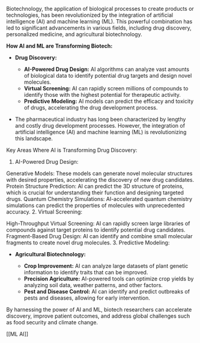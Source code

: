 
Biotechnology, the application of biological processes to create products or technologies, has been revolutionized by the integration of artificial intelligence (AI) and machine learning (ML). This powerful combination has led to significant advancements in various fields, including drug discovery, personalized medicine, and agricultural biotechnology.

**How AI and ML are Transforming Biotech:**

- **Drug Discovery:**
    
    - **AI-Powered Drug Design:** AI algorithms can analyze vast amounts of biological data to identify potential drug targets and design novel molecules.
    - **Virtual Screening:** AI can rapidly screen millions of compounds to identify those with the highest potential for therapeutic activity.
    - **Predictive Modeling:** AI models can predict the efficacy and toxicity of drugs, accelerating the drug development process.
- The pharmaceutical industry has long been characterized by lengthy and costly drug development processes. However, the integration of artificial intelligence (AI) and machine learning (ML) is revolutionizing this landscape.

Key Areas Where AI is Transforming Drug Discovery:
1. AI-Powered Drug Design:

Generative Models: These models can generate novel molecular structures with desired properties, accelerating the discovery of new drug candidates.
Protein Structure Prediction: AI can predict the 3D structure of proteins, which is crucial for understanding their function and designing targeted drugs.
Quantum Chemistry Simulations: AI-accelerated quantum chemistry simulations can predict the properties of molecules with unprecedented accuracy.
2. Virtual Screening:

High-Throughput Virtual Screening: AI can rapidly screen large libraries of compounds against target proteins to identify potential drug candidates.
Fragment-Based Drug Design: AI can identify and combine small molecular fragments to create novel drug molecules.
3. Predictive Modeling:


- **Agricultural Biotechnology:**
    
    - **Crop Improvement:** AI can analyze large datasets of plant genetic information to identify traits that can be improved.
    - **Precision Agriculture:** AI-powered tools can optimize crop yields by analyzing soil data, weather patterns, and other factors.
    - **Pest and Disease Control:** AI can identify and predict outbreaks of pests and diseases, allowing for early intervention.

By harnessing the power of AI and ML, biotech researchers can accelerate discovery, improve patient outcomes, and address global challenges such as food security and climate change.

[[ML AI]]
